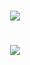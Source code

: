 <h1 align="center">
    <img src="https://readme-typing-svg.herokuapp.com?font=Roboto+Slab&color=ff6e96&lines=Hello+there%2C+I'm+Geovanni+%F0%9F%91%8B">
    </a>
</h1>

<h1 align="center">
    <img src="hhttps://github-readme-stats.vercel.app/api?username=gehmac&theme=dracula&show_icons=true">
    </a>
</h1>